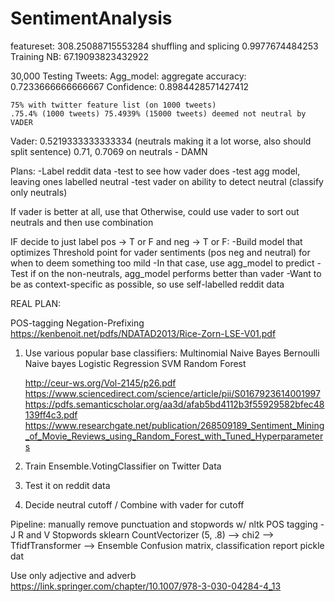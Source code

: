 # SentimentAnalysis
featureset:  308.25088715553284
shuffling and splicing 0.9977674484253
Training NB:  67.19093823432922


30,000 Testing Tweets:
Agg_model:
    aggregate accuracy:  0.7233666666666667
    Confidence:  0.8984428571427412

    75% with twitter feature list (on 1000 tweets)
    .75.4% (1000 tweets) 75.4939% (15000 tweets) deemed not neutral by VADER
Vader:
    0.5219333333333334 (neutrals making it a lot worse, also should split sentence)
    0.71, 0.7069 on neutrals - DAMN


Plans:
-Label reddit data
-test to see how vader does
-test agg model, leaving ones labelled neutral
-test vader on ability to detect neutral (classify only neutrals)

If vader is better at all, use that
Otherwise, could use vader to sort out neutrals and then use combination

IF decide to just label pos -> T or F and neg -> T or F:
    -Build model that optimizes Threshold point for vader sentiments (pos neg and neutral)
    for when to deem something too mild
    -In that case, use agg_model to predict
    -Test if on the non-neutrals, agg_model performs better than vader
    -Want to be as context-specific as possible, so use self-labelled reddit data



REAL PLAN:


POS-tagging
Negation-Prefixing
https://kenbenoit.net/pdfs/NDATAD2013/Rice-Zorn-LSE-V01.pdf

1) Use various popular base classifiers:
    Multinomial Naive Bayes
    Bernoulli Naive bayes
    Logistic Regression
    SVM
    Random Forest

    http://ceur-ws.org/Vol-2145/p26.pdf
    https://www.sciencedirect.com/science/article/pii/S0167923614001997
    https://pdfs.semanticscholar.org/aa3d/afab5bd4112b3f55929582bfec48139ff4c3.pdf
    https://www.researchgate.net/publication/268509189_Sentiment_Mining_of_Movie_Reviews_using_Random_Forest_with_Tuned_Hyperparameters

2) Train Ensemble.VotingClassifier on Twitter Data

3) Test it on reddit data

4) Decide neutral cutoff / Combine with vader for cutoff

Pipeline:
 manually
    remove punctuation and stopwords w/ nltk
    POS tagging - J R and V
    Stopwords
 sklearn
   CountVectorizer (5, .8) --> chi2 --> TfidfTransformer --> Ensemble
   Confusion matrix, classification report
   pickle dat

Use only adjective and adverb
https://link.springer.com/chapter/10.1007/978-3-030-04284-4_13
